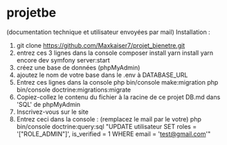 # projetbe
(documentation technique et utilisateur envoyées par mail)
Installation :
1. git clone https://github.com/Maxkaiser7/projet_bienetre.git
2. entrez ces 3 lignes dans la console 
composer install
yarn install
yarn encore dev
symfony server:start
3. créez une base de données (phpMyAdmin)
4. ajoutez le nom de votre base dans le .env à DATABASE_URL
5. Entrez ces lignes dans la console 
php bin/console make:migration 
php bin/console doctrine:migrations:migrate
6. Copiez-collez le contenu du fichier à la racine de ce projet DB.md dans 'SQL' de phpMyAdmin
7. Inscrivez-vous sur le site
8. Entrez ceci dans la console : (remplacez le mail par le votre)
php bin/console doctrine:query:sql "UPDATE utilisateur SET roles = '[\"ROLE_ADMIN\"]', is_verified = 1 WHERE email = 'test@gmail.com'"
